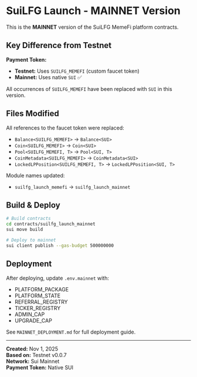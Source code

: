 # SuiLFG Launch - MAINNET Version

This is the **MAINNET** version of the SuiLFG MemeFi platform contracts.

## Key Difference from Testnet

**Payment Token:**
- **Testnet:** Uses `SUILFG_MEMEFI` (custom faucet token)
- **Mainnet:** Uses native `SUI` ✅

All occurrences of `SUILFG_MEMEFI` have been replaced with `SUI` in this version.

## Files Modified

All references to the faucet token were replaced:
- `Balance<SUILFG_MEMEFI>` → `Balance<SUI>`
- `Coin<SUILFG_MEMEFI>` → `Coin<SUI>`
- `Pool<SUILFG_MEMEFI, T>` → `Pool<SUI, T>`
- `CoinMetadata<SUILFG_MEMEFI>` → `CoinMetadata<SUI>`
- `LockedLPPosition<SUILFG_MEMEFI, T>` → `LockedLPPosition<SUI, T>`

Module names updated:
- `suilfg_launch_memefi` → `suilfg_launch_mainnet`

## Build & Deploy

```bash
# Build contracts
cd contracts/suilfg_launch_mainnet
sui move build

# Deploy to mainnet
sui client publish --gas-budget 500000000
```

## Deployment

After deploying, update `.env.mainnet` with:
- PLATFORM_PACKAGE
- PLATFORM_STATE  
- REFERRAL_REGISTRY
- TICKER_REGISTRY
- ADMIN_CAP
- UPGRADE_CAP

See `MAINNET_DEPLOYMENT.md` for full deployment guide.

---

**Created:** Nov 1, 2025  
**Based on:** Testnet v0.0.7  
**Network:** Sui Mainnet  
**Payment Token:** Native SUI
